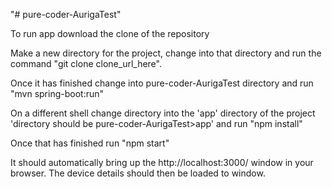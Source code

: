 "# pure-coder-AurigaTest"

To run app download the clone of the repository

Make a new directory for the project, change into that directory and run the command "git clone clone_url_here".

Once it has finished change into pure-coder-AurigaTest directory and run "mvn spring-boot:run"

On a different shell change directory into the 'app' directory of the project 'directory should be pure-coder-AurigaTest>app' and run "npm install"

Once that has finished run "npm start"

It should automatically bring up the http://localhost:3000/ window in your browser. The device details should then be loaded to window.
